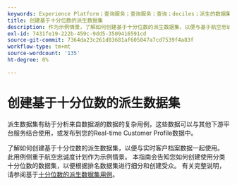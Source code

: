 ```yaml
---
keywords: Experience Platform；查询服务；查询服务；查询；deciles；派生的数据集；
title: 创建基于十分位数的派生数据集
description: 作为示例情景，了解如何创建基于十分位数的派生数据集，以便与基于航空忠诚度方案的实时客户配置文件数据一起使用。
exl-id: 7431fe19-222b-459c-9dd5-3509416591cd
source-git-commit: 7364da23c261d83681af605047a7cd7539f4a83f
workflow-type: tm+mt
source-wordcount: '135'
ht-degree: 0%

---
```


# 创建基于十分位数的派生数据集

派生数据集有助于分析来自数据湖的数据的复杂用例，这些数据可以与其他下游平台服务结合使用，或发布到您的Real-time Customer Profile数据中。

了解如何创建基于十分位数的派生数据集，以便与实时客户档案数据一起使用。 此用例侧重于航空忠诚度计划作为示例情景。 本指南会告知您如何创建使用分类十分位数的数据集，以便根据排名数据集进行细分和创建受众。 有关完整说明，请参阅基于[十分位数的派生数据集用例](../../use-cases/deciles-use-case.md)。
